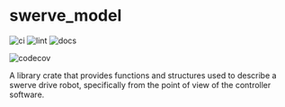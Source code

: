 # swerve_model

![ci](https://github.com/pvandervelde/swerve_model/actions/workflows/ci.yml/badge.svg)
![lint](https://github.com/pvandervelde/swerve_model/actions/workflows/lint.yml/badge.svg)
![docs](https://github.com/pvandervelde/swerve_model/actions/workflows/docs.yml/badge.svg)

![codecov](https://codecov.io/gh/pvandervelde/swerve_model/branch/main/graph/badge.svg)

A library crate that provides functions and structures used to describe a swerve drive robot, specifically from the point of view of the controller software.
